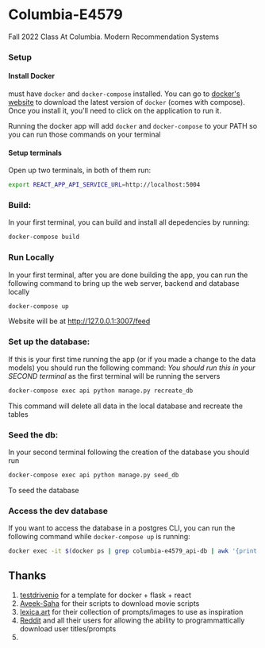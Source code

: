 # Columbia-E4579

Fall 2022 Class At Columbia. Modern Recommendation Systems

### Setup

#### Install Docker

must have `docker` and `docker-compose` installed. You can go to [docker's website](https://docs.docker.com/get-docker/)
to download the latest version of `docker` (comes with compose). Once you install it, you'll need to click on the application to run it.

Running the docker app will add `docker` and `docker-compose` to your PATH so you can run those commands on your terminal

#### Setup terminals

Open up two terminals, in both of them run:

```bash
export REACT_APP_API_SERVICE_URL=http://localhost:5004
```

### Build:

In your first terminal, you can build and install all depedencies by running:

```bash
docker-compose build
```

### Run Locally

In your first terminal, after you are done building the app, you can run the following command to bring up the web server, backend and database locally

```bash
docker-compose up
```

Website will be at http://127.0.0.1:3007/feed

### Set up the database:

If this is your first time running the app (or if you made a change to the data models) you should run the following command:
_You should run this in your SECOND terminal_ as the first terminal will be running the servers

```bash
docker-compose exec api python manage.py recreate_db
```

This command will delete all data in the local database and recreate the tables

### Seed the db:

In your second terminal following the creation of the database you should run

```bash
docker-compose exec api python manage.py seed_db
```

To seed the database

### Access the dev database

If you want to access the database in a postgres CLI, you can run the following command while `docker-compose up` is running:

```bash
docker exec -it $(docker ps | grep columbia-e4579_api-db | awk '{print $1}') psql -U postgres -d api_dev
```

## Thanks

1. [testdrivenio](https://github.com/testdrivenio/flask-react-aws) for a template for docker + flask + react
2. [Aveek-Saha](https://github.com/Aveek-Saha/Movie-Script-Database) for their scripts to download movie scripts
3. [lexica.art](https://lexica.art) for their collection of prompts/images to use as inspiration
4. [Reddit](https://reddit.com) and all their users for allowing the ability to programmattically download user titles/prompts
5.
